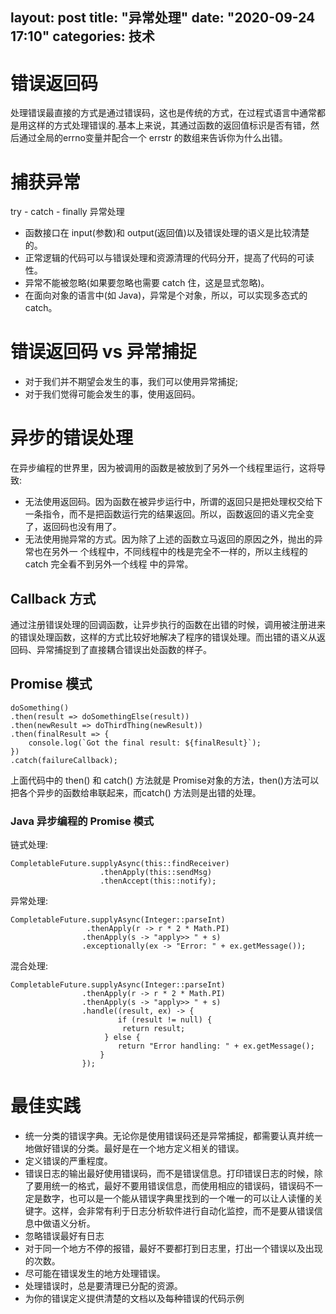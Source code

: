 layout: post
title: "异常处理"
date: "2020-09-24 17:10"
categories: 技术
---
# 错误返回码
处理错误最直接的方式是通过错误码，这也是传统的方式，在过程式语言中通常都是用这样的方式处理错误的.基本上来说，其通过函数的返回值标识是否有错，然后通过全局的errno变量并配合一个 errstr 的数组来告诉你为什么出错。
# 捕获异常
try - catch - finally 异常处理
* 函数接口在 input(参数)和 output(返回值)以及错误处理的语义是比较清楚的。 
* 正常逻辑的代码可以与错误处理和资源清理的代码分开，提高了代码的可读性。 
* 异常不能被忽略(如果要忽略也需要 catch 住，这是显式忽略)。 
* 在面向对象的语言中(如 Java)，异常是个对象，所以，可以实现多态式的 catch。

# 错误返回码 vs 异常捕捉
* 对于我们并不期望会发生的事，我们可以使用异常捕捉;
* 对于我们觉得可能会发生的事，使用返回码。

# 异步的错误处理
在异步编程的世界里，因为被调用的函数是被放到了另外一个线程里运行，这将导致: 
* 无法使用返回码。因为函数在被异步运行中，所谓的返回只是把处理权交给下一条指令，而不是把函数运行完的结果返回。所以，函数返回的语义完全变了，返回码也没有用了。
* 无法使用抛异常的方式。因为除了上述的函数立马返回的原因之外，抛出的异常也在另外一 个线程中，不同线程中的栈是完全不一样的，所以主线程的 catch 完全看不到另外一个线程 中的异常。

## Callback 方式
通过注册错误处理的回调函数，让异步执行的函数在出错的时候，调用被注册进来的错误处理函数，这样的方式比较好地解决了程序的错误处理。而出错的语义从返回码、异常捕捉到了直接耦合错误出处函数的样子。

## Promise 模式
```
doSomething()
.then(result => doSomethingElse(result)) 
.then(newResult => doThirdThing(newResult))
.then(finalResult => {
	console.log(`Got the final result: ${finalResult}`);
})
.catch(failureCallback);
```
上面代码中的 then() 和 catch() 方法就是 Promise对象的方法，then()方法可以把各个异步的函数给串联起来，而catch() 方法则是出错的处理。
### Java 异步编程的 Promise 模式
链式处理:
```
CompletableFuture.supplyAsync(this::findReceiver)
					.thenApply(this::sendMsg)
					.thenAccept(this::notify);
```
异常处理:
```
CompletableFuture.supplyAsync(Integer::parseInt)
				 .thenApply(r -> r * 2 * Math.PI)
				.thenApply(s -> "apply>> " + s)
				.exceptionally(ex -> "Error: " + ex.getMessage());
```
混合处理:
```
CompletableFuture.supplyAsync(Integer::parseInt) 
				.thenApply(r -> r * 2 * Math.PI)
				.thenApply(s -> "apply>> " + s) 
				.handle((result, ex) -> {
						if (result != null) {
                         return result;
                     } else {                     	
						return "Error handling: " + ex.getMessage();
					}
				});
```

# 最佳实践
* 统一分类的错误字典。无论你是使用错误码还是异常捕捉，都需要认真并统一地做好错误的分类。最好是在一个地方定义相关的错误。
* 定义错误的严重程度。
* 错误日志的输出最好使用错误码，而不是错误信息。打印错误日志的时候，除了要用统一的格式，最好不要用错误信息，而使用相应的错误码，错误码不一定是数字，也可以是一个能从错误字典里找到的一个唯一的可以让人读懂的关键字。这样，会非常有利于日志分析软件进行自动化监控，而不是要从错误信息中做语义分析。
* 忽略错误最好有日志
* 对于同一个地方不停的报错，最好不要都打到日志里，打出一个错误以及出现的次数。
* 尽可能在错误发生的地方处理错误。
* 处理错误时，总是要清理已分配的资源。
* 为你的错误定义提供清楚的文档以及每种错误的代码示例
